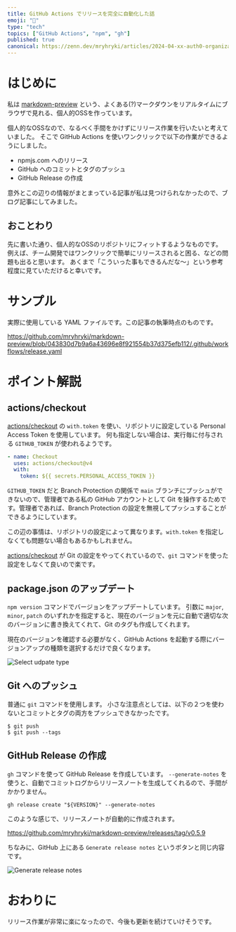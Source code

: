 ```yaml
---
title: GitHub Actions でリリースを完全に自動化した話
emoji: "🎉"
type: "tech"
topics: ["GitHub Actions", "npm", "gh"]
published: true
canonical: https://zenn.dev/mryhryki/articles/2024-04-xx-auth0-organizations
---
```


# はじめに

私は [markdown-preview](https://github.com/mryhryki/markdown-preview) という、よくある(?)マークダウンをリアルタイムにブラウザで見れる、個人的OSSを作っています。

個人的なOSSなので、なるべく手間をかけずにリリース作業を行いたいと考えていました。
そこで GitHub Actions を使いワンクリックで以下の作業ができるようにしました。

- npmjs.com へのリリース
- GitHub へのコミットとタグのプッシュ
- GitHub Release の作成

意外とこの辺りの情報がまとまっている記事が私は見つけられなかったので、ブログ記事にしてみました。

## おことわり

先に書いた通り、個人的なOSSのリポジトリにフィットするようなものです。
例えば、チーム開発ではワンクリックで簡単にリリースされると困る、などの問題も出ると思います。
あくまで「こういった事もできるんだな〜」という参考程度に見ていただけると幸いです。

# サンプル

実際に使用している YAML ファイルです。この記事の執筆時点のものです。

https://github.com/mryhryki/markdown-preview/blob/043830d7b9a6a43696e8f921554b37d375efb112/.github/workflows/release.yaml

# ポイント解説

## actions/checkout

[actions/checkout](https://github.com/actions/checkout) の `with.token` を使い、リポジトリに設定している Personal Access Token を使用しています。
何も指定しない場合は、実行毎に付与される `GITHUB_TOKEN` が使われるようです。

```yaml
- name: Checkout
  uses: actions/checkout@v4
  with:
    token: ${{ secrets.PERSONAL_ACCESS_TOKEN }}
```

`GITHUB_TOKEN` だと Branch Protection の関係で `main` ブランチにプッシュができないので、管理者である私の GitHub アカウントとして Git を操作するためです。管理者であれば、Branch Protection の設定を無視してプッシュすることができるようにしています。

この辺の事情は、リポジトリの設定によって異なります。`with.token` を指定しなくても問題ない場合もあるかもしれません。

[actions/checkout](https://github.com/actions/checkout) が Git の設定をやってくれているので、`git` コマンドを使った設定をしなくて良いので楽です。

## package.json のアップデート

`npm version` コマンドでバージョンをアップデートしています。
引数に `major`, `minor`, `patch` のいずれかを指定すると、現在のバージョンを元に自動で適切な次のバージョンに書き換えてくれて、Git のタグも作成してくれます。

現在のバージョンを確認する必要がなく、GitHub Actions を起動する際にバージョンアップの種類を選択するだけで良くなります。

![Select udpate type](https://mryhryki.com/file/20240425223405-1bBiT5otb8c4XS-mhcbKUqj9P1X1Ey6SrwHHGOXRLwI.webp)

## Git へのプッシュ

普通に `git` コマンドを使用します。
小さな注意点としては、以下の２つを使わないとコミットとタグの両方をプッシュできなかったです。

```shell
$ git push
$ git push --tags
```

## GitHub Release の作成

`gh` コマンドを使って GitHub Release を作成しています。
`--generate-notes` を使うと、自動でコミットログからリリースノートを生成してくれるので、手間がかかりません。

```shell
gh release create "${VERSION}" --generate-notes
```

このような感じで、リリースノートが自動的に作成されます。

https://github.com/mryhryki/markdown-preview/releases/tag/v0.5.9

ちなみに、GitHub 上にある `Generate release notes` というボタンと同じ内容です。

![Generate release notes](https://mryhryki.com/file/20240425223739-_p30i8LM7_YOn1tz0Zp7bgCgMNKGMXUXO39XKwY61nU.webp)

# おわりに

リリース作業が非常に楽になったので、今後も更新を続けていけそうです。
